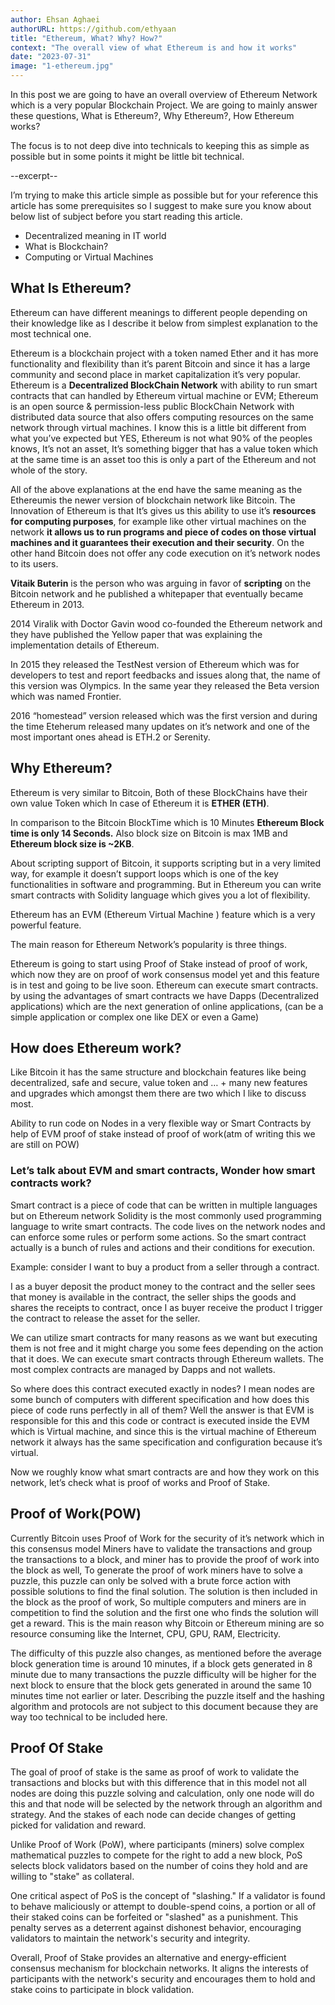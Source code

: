 ```yaml
---
author: Ehsan Aghaei
authorURL: https://github.com/ethyaan
title: "Ethereum, What? Why? How?"
context: "The overall view of what Ethereum is and how it works"
date: "2023-07-31"
image: "1-ethereum.jpg"
---
```


In this post we are going to have an overall overview of Ethereum Network which is a very popular Blockchain Project.
We are going to mainly answer these questions, What is Ethereum?, Why Ethereum?, How Ethereum works?

The focus is to not deep dive into technicals to keeping this as simple as possible but in some points it might be little bit technical.

--excerpt--

I’m trying to make this article simple as possible but for your reference this article has some prerequisites so I suggest to make sure you know about below list of subject before you start reading this article.

- Decentralized meaning in IT world
- What is Blockchain?
- Computing or Virtual Machines

## What Is Ethereum?
Ethereum can have different meanings to different people depending on their knowledge like as I describe it below from simplest explanation to the most technical one.

Ethereum is a blockchain project with a token named Ether and it has more functionality and flexibility than it’s parent Bitcoin and since it has a large community and second place in market capitalization it’s very popular.
Ethereum is a **Decentralized BlockChain Network** with ability to run smart contracts that can handled by Ethereum virtual machine or EVM;
Ethereum is an open source & permission-less public BlockChain Network with distributed data source that also offers computing resources on the same network through virtual machines.
I know this is a little bit different from what you’ve expected but YES, Ethereum is not what 90% of the peoples knows, It’s not an asset, It’s something bigger that has a value token which at the same time is an asset too this is only a part of the Ethereum and not whole of the story.

All of the above explanations at the end have the same meaning as the Ethereumis the newer version of blockchain network like Bitcoin.
The Innovation of Ethereum is that It’s gives us this ability to use it’s **resources for computing purposes**, for example like other virtual machines on the network **it allows us to run programs and piece of codes on those virtual machines and it guarantees their execution and their security**. On the other hand Bitcoin does not offer any code execution on it’s network nodes to its users.

**Vitaik Buterin** is the person who was arguing in favor of **scripting** on the Bitcoin network and he published a whitepaper that eventually became Ethereum in 2013.

2014 Viralik with Doctor Gavin wood co-founded the Ethereum network and they have published the Yellow paper that was explaining the implementation details of Ethereum.

In 2015 they released the TestNest version of Ethereum which was for developers to test and report feedbacks and issues along that, the name of this version was Olympics.
In the same year they released the Beta version which was named Frontier.

2016 “homestead” version released which was the first version and during the time Eteherum released many updates on it’s network and one of the most important ones ahead is ETH.2 or Serenity.

## Why Ethereum?
Ethereum is very similar to Bitcoin, Both of these BlockChains have their own value Token which In case of Ethereum it is **ETHER (ETH)**.

In comparison to the Bitcoin BlockTime which is 10 Minutes **Ethereum Block time is only 14 Seconds.** Also block size on Bitcoin is max 1MB and **Ethereum block size is ~2KB**.

About scripting support of Bitcoin, it supports scripting but in a very limited way, for example it doesn’t support loops which is one of the key functionalities in software and programming. But in Ethereum you can write smart contracts with Solidity language which gives you a lot of flexibility.

Ethereum has an EVM (Ethereum Virtual Machine ) feature which is a very powerful feature.

The main reason for Ethereum Network’s popularity is three things.

Ethereum is going to start using Proof of Stake instead of proof of work, which now they are on proof of work consensus model yet and this feature is in test and going to be live soon.
Ethereum can execute smart contracts.
by using the advantages of smart contracts we have Dapps (Decentralized applications) which are the next generation of online applications, (can be a simple application or complex one like DEX or even a Game)


## How does Ethereum work?
Like Bitcoin it has the same structure and blockchain features like being decentralized, safe and secure, value token and … + many new features and upgrades which amongst them there are two which I like to discuss most.

Ability to run code on Nodes in a very flexible way or Smart Contracts by help of EVM
proof of stake instead of proof of work(atm of writing this we are still on POW)

### **Let’s talk about EVM and smart contracts, Wonder how smart contracts work?**

Smart contract is a piece of code that can be written in multiple languages but on Ethereum network Solidity is the most commonly used programming language to write smart contracts. The code lives on the network nodes and can enforce some rules or perform some actions. So the smart contract actually is a bunch of rules and actions and their conditions for execution.

Example: consider I want to buy a product from a seller through a contract.

I as a buyer deposit the product money to the contract and the seller sees that money is available in the contract, the seller ships the goods and shares the receipts to contract, once I as buyer receive the product I trigger the contract to release the asset for the seller.

We can utilize smart contracts for many reasons as we want but executing them is not free and it might charge you some fees depending on the action that it does.
We can execute smart contracts through Ethereum wallets. The most complex contracts are managed by Dapps and not wallets.

So where does this contract executed exactly in nodes? I mean nodes are some bunch of computers with different specification and how does this piece of code runs perfectly in all of them?
Well the answer is that EVM is responsible for this and this code or contract is executed inside the EVM which is Virtual machine, and since this is the virtual machine of Ethereum network it always has the same specification and configuration because it’s virtual.

Now we roughly know what smart contracts are and how they work on this network, let’s check what is proof of works and Proof of Stake.

## Proof of Work(POW)

Currently Bitcoin uses Proof of Work for the security of it’s network which in this consensus model Miners have to validate the transactions and group the transactions to a block, and miner has to provide the proof of work into the block as well,
To generate the proof of work miners have to solve a puzzle, this puzzle can only be solved with a brute force action with possible solutions to find the final solution. The solution is then included in the block as the proof of work,
So multiple computers and miners are in competition to find the solution and the first one who finds the solution will get a reward. This is the main reason why Bitcoin or Ethereum mining are so resource consuming like the Internet, CPU, GPU, RAM, Electricity.

The difficulty of this puzzle also changes, as mentioned before the average block generation time is around 10 minutes, if a block gets generated in 8 minute due to many transactions the puzzle difficulty will be higher for the next block to ensure that the block gets generated in around the same 10 minutes time not earlier or later.
Describing the puzzle itself and the hashing algorithm and protocols are not subject to this document because they are way too technical to be included here.

## Proof Of Stake

The goal of proof of stake is the same as proof of work to validate the transactions and blocks but with this difference that in this model not all nodes are doing this puzzle solving and calculation, only one node will do this and that node will be selected by the network through an algorithm and strategy. And the stakes of each node can decide changes of getting picked for validation and reward.

Unlike Proof of Work (PoW), where participants (miners) solve complex mathematical puzzles to compete for the right to add a new block, PoS selects block validators based on the number of coins they hold and are willing to "stake" as collateral.

One critical aspect of PoS is the concept of "slashing." If a validator is found to behave maliciously or attempt to double-spend coins, a portion or all of their staked coins can be forfeited or "slashed" as a punishment. This penalty serves as a deterrent against dishonest behavior, encouraging validators to maintain the network's security and integrity.

Overall, Proof of Stake provides an alternative and energy-efficient consensus mechanism for blockchain networks. It aligns the interests of participants with the network's security and encourages them to hold and stake coins to participate in block validation.
